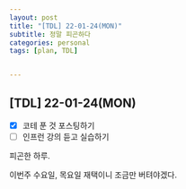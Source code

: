 ```yaml
---
layout: post
title: "[TDL] 22-01-24(MON)"
subtitle: 정말 피곤하다
categories: personal
tags: [plan, TDL]


---
```




## [TDL] 22-01-24(MON)

- [x] 코테 푼 것 포스팅하기
- [ ] 인프런 강의 듣고 실습하기

피곤한 하루.

이번주 수요일, 목요일 재택이니 조금만 버텨야겠다.